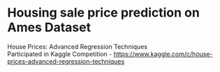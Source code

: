 # Housing sale price prediction on Ames Dataset 
House Prices: Advanced Regression Techniques                                                                                  
Participated in Kaggle Competition - https://www.kaggle.com/c/house-prices-advanced-regression-techniques
